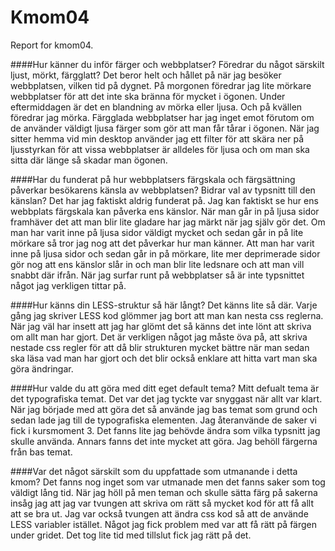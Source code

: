 Kmom04
===============================

Report for kmom04.


####Hur känner du inför färger och webbplatser? Föredrar du något särskilt ljust, mörkt, färgglatt?
Det beror helt och hållet på när jag besöker webbplatsen, vilken tid på dygnet. På morgonen
föredrar jag lite mörkare webbplatser för att det inte ska bränna för mycket i ögonen. Under eftermiddagen
är det en blandning  av mörka eller ljusa. Och på kvällen föredrar jag mörka. Färgglada webbplatser
har jag inget emot förutom om de använder väldigt ljusa färger som gör att man får tårar i ögonen.
När jag sitter hemma vid min desktop använder jag ett filter för att skära ner på ljusstyrkan för att
vissa webbplatser är alldeles för ljusa och om man ska sitta där länge så skadar man ögonen.


####Har du funderat på hur webbplatsers färgskala och färgsättning påverkar besökarens känsla av webbplatsen? Bidrar val av typsnitt till den känslan?
Det har jag faktiskt aldrig funderat på. Jag kan faktiskt se hur ens webbplats färgskala kan påverka ens känslor. 
 När man går in på ljusa sidor framhäver det att man blir lite gladare har jag märkt när jag själv gör det. 
 Om man har varit inne på ljusa sidor väldigt mycket och sedan går in på lite mörkare så tror jag nog att
 det påverkar hur man känner. Att man har varit inne på ljusa sidor och sedan går in på mörkare, lite mer
 deprimerade sidor gör nog att ens känslor slår in och man blir lite ledsnare och att man vill snabbt där ifrån.
 När jag surfar runt på webbplatser så är inte typsnittet något jag verkligen tittar på. 


####Hur känns din LESS-struktur så här långt?
Det känns lite så där. Varje gång jag skriver LESS kod glömmer jag bort att man kan nesta css reglerna. 
När jag väl har insett att jag har glömt det så känns det inte lönt att skriva om allt man har gjort.
Det är verkligen något jag måste öva på, att skriva nestade css regler för att då blir strukturen mycket bättre när man 
sedan ska läsa vad man har gjort och det blir också enklare att hitta vart man ska göra ändringar.



####Hur valde du att göra med ditt eget default tema?
Mitt defualt tema är det typografiska temat. Det var det jag tyckte var snyggast när allt var klart.
När jag började med att göra det så använde jag bas temat som grund och sedan lade jag till de typografiska elementen.
Jag återanvände de saker vi fick i kursmoment 3. Det fanns lite jag behövde ändra som vilka typsnitt jag skulle använda.
Annars fanns det inte mycket att göra. Jag behöll färgerna från bas temat. 


####Var det något särskilt som du uppfattade som utmanande i detta kmom?
Det fanns nog inget som var utmanade men det fanns saker som tog väldigt lång tid. När jag höll på men teman och skulle
sätta färg på sakerna insåg jag att jag var tvungen att skriva om rätt så mycket kod för att få allt att se bra ut.
Jag var också tvungen att ändra css kod så att de använde LESS variabler istället. Något jag fick problem med var att
få rätt på färgen under gridet. Det tog lite tid med tillslut fick jag rätt på det.


